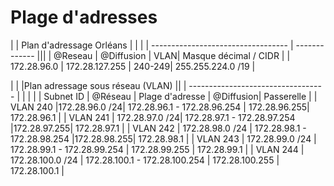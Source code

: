 # Plage d'adresses

|  | Plan d'adressage Orléans | | |
| ---------------------------------- | ------------- |||
| @Reseau | @Diffusion | VLAN| Masque décimal  / CIDR |
|  172.28.96.0  |  172.28.127.255   | 240-249| 255.255.224.0 /19 |

|  | |Plan adressage sous réseau (VLAN) ||
| ---------------------------------- | | | |
| Subnet ID | @Réseau | Plage d'adresse | @Diffusion| Passerelle |
| VLAN 240 |172.28.96.0 /24| 172.28.96.1 - 172.28.96.254 | 172.28.96.255| 172.28.96.1 |
|  VLAN 241 | 172.28.97.0 /24| 172.28.97.1 - 172.28.97.254 |172.28.97.255| 172.28.97.1 |
|  VLAN 242 |   172.28.98.0 /24 | 172.28.98.1 - 172.28.98.254 |172.28.98.255| 172.28.98.1 | 
|  VLAN 243 |  172.28.99.0 /24 | 172.28.99.1 - 172.28.99.254 | 172.28.99.255 | 172.28.99.1 |
|  VLAN 244 | 172.28.100.0 /24 | 172.28.100.1 - 172.28.100.254 | 172.28.100.255 | 172.28.100.1 | 
